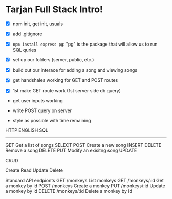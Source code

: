 Tarjan Full Stack Intro!
===

- [x] npm init, get init, usuals
- [x] add .gitignore

- [x] `npm install express pg`: "pg" is the package that will allow us to run SQL quries
- [x] set up our folders (server, public, etc.)

- [x] build out our interace for adding a song and viewing songs
- [x] get handshales working for GET and POST routes
- [x] 1st make GET route work (1st server side db query)

- get user inputs working
- write POST query on server

- style as possible with time remaining

HTTP    ENGLISH                     SQL 
------  -------                     ------

GET     Get a list of songs         SELECT 
POST    Create a new song           INSERT
DELETE  Remove a song               DELETE
PUT     Modify an exisitng song     UPDATE


CRUD

Create
Read
Update
Delete

Standard API endpionts
GET /monkeys                List monkeys
GET /monkeys/:id            Get a monkey by id
POST /monkeys               Create a monkey
PUT /monkeys/:id            Update a monkey by id
DELETE /monkeys/:id         Delete a monkey by id


